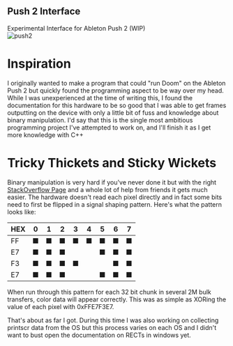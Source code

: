 ## Push 2 Interface
Experimental Interface for Ableton Push 2 (WIP)  
![push2](push2.png)  

# Inspiration
I originally wanted to make a program that could "run Doom" on the Ableton Push 2 but quickly found the programming aspect to be way over my head. While I was unexperienced at the time of writing this, I found the documentation for this hardware to be so good that I was able to get frames outputting on the device with only a little bit of fuss and knowledge about binary manipulation. I'd say that this is the single most ambitious programming project I've attempted to work on, and I'll finish it as I get more knowledge with C++

# Tricky Thickets and Sticky Wickets
Binary manipulation is very hard if you've never done it but with the right [StackOverflow Page](https://stackoverflow.com/questions/47981/how-do-you-set-clear-and-toggle-a-single-bit) and a whole lot of help from friends it gets much easier. The hardware doesn't read each pixel directly and in fact some bits need to first be flipped in a signal shaping pattern. Here's what the pattern looks like:

|HEX| 0 | 1 | 2 | 3 | 4 | 5 | 6 | 7 |
| - | - | - | - | - | - | - | - | - |
| FF| ■ | ■ | ■ | ■ | ■ | ■ | ■ | ■ |
| E7| ■ | ■ | ■ |   |   | ■ | ■ | ■ |
| F3| ■ | ■ | ■ | ■ |   |   | ■ | ■ |
| E7| ■ | ■ | ■ |   |   | ■ | ■ | ■ |

When run through this pattern for each 32 bit chunk in several 2M bulk transfers, color data will appear correctly. This was as simple as XORing the value of each pixel with 0xFFE7F3E7.

That's about as far I got. During this time I was also working on collecting printscr data from the OS but this process varies on each OS and I didn't want to bust open the documentation on RECTs in windows yet.
